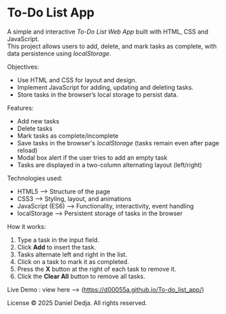 # To-Do List App

A simple and interactive *To-Do List Web App* built with HTML, CSS and JavaScript.  
This project allows users to add, delete, and mark tasks as complete, with data persistence using *localStorage*.


Objectives:
- Use HTML and CSS for layout and design.
- Implement JavaScript for adding, updating and deleting tasks.
- Store tasks in the browser’s local storage to persist data.


Features:
- Add new tasks  
- Delete tasks  
- Mark tasks as complete/incomplete  
- Save tasks in the browser's *localStorage* (tasks remain even after page reload)  
- Modal box alert if the user tries to add an empty task  
- Tasks are displayed in a two-column alternating layout (left/right)  


Technologies used:
- HTML5 --> Structure of the page  
- CSS3 --> Styling, layout, and animations  
- JavaScript (ES6) --> Functionality, interactivity, event handling  
- localStorage --> Persistent storage of tasks in the browser  


How it works:
1. Type a task in the input field.  
2. Click **Add** to insert the task.  
3. Tasks alternate left and right in the list.  
4. Click on a task to mark it as completed.  
5. Press the **X** button at the right of each task to remove it.  
6. Click the **Clear All** button to remove all tasks.  


Live Demo : view here --> (https://d00055a.github.io/To-do_list_app/)


License © 2025 Daniel Dedja. All rights reserved.
